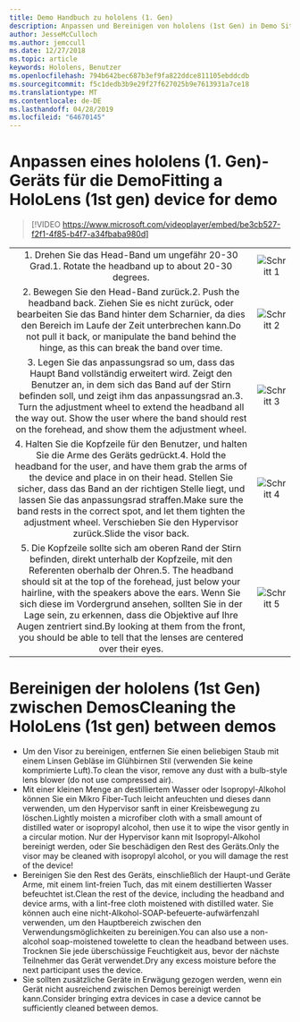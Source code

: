 ```yaml
---
title: Demo Handbuch zu hololens (1. Gen)
description: Anpassen und Bereinigen von hololens (1st Gen) in Demo Situationen
author: JesseMcCulloch
ms.author: jemccull
ms.date: 12/27/2018
ms.topic: article
keywords: Hololens, Benutzer
ms.openlocfilehash: 794b642bec687b3ef9fa822ddce811105ebddcdb
ms.sourcegitcommit: f5c1dedb3b9e29f27f627025b9e7613931a7ce18
ms.translationtype: MT
ms.contentlocale: de-DE
ms.lasthandoff: 04/28/2019
ms.locfileid: "64670145"
---
```

<H1><span data-ttu-id="19ed6-104">Anpassen eines hololens (1. Gen)-Geräts für die Demo</span><span class="sxs-lookup"><span data-stu-id="19ed6-104">Fitting a HoloLens (1st gen) device for demo</span></span> </H1>

> [!VIDEO https://www.microsoft.com/videoplayer/embed/be3cb527-f2f1-4f85-b4f7-a34fbaba980d]

|     |     |
|:---:|:---:|
|<span data-ttu-id="19ed6-105">1. Drehen Sie das Head-Band um ungefähr 20-30 Grad.</span><span class="sxs-lookup"><span data-stu-id="19ed6-105">1. Rotate the headband up to about 20-30 degrees.</span></span>|![Schritt 1](images/FitGuideStep1.png)|
|<span data-ttu-id="19ed6-107">2. Bewegen Sie den Head-Band zurück.</span><span class="sxs-lookup"><span data-stu-id="19ed6-107">2. Push the headband back.</span></span> <span data-ttu-id="19ed6-108">Ziehen Sie es nicht zurück, oder bearbeiten Sie das Band hinter dem Scharnier, da dies den Bereich im Laufe der Zeit unterbrechen kann.</span><span class="sxs-lookup"><span data-stu-id="19ed6-108">Do not pull it back, or manipulate the band behind the hinge, as this can break the band over time.</span></span>|![Schritt 2](images/FitGuideStep2.png)|
|<span data-ttu-id="19ed6-110">3. Legen Sie das anpassungsrad so um, dass das Haupt Band vollständig erweitert wird. Zeigt den Benutzer an, in dem sich das Band auf der Stirn befinden soll, und zeigt ihm das anpassungsrad an.</span><span class="sxs-lookup"><span data-stu-id="19ed6-110">3. Turn the adjustment wheel to extend the headband all the way out. Show the user where the band should rest on the forehead, and show them the adjustment wheel.</span></span>|![Schritt 3](images/FitGuideStep3.png)|
|<span data-ttu-id="19ed6-112">4. Halten Sie die Kopfzeile für den Benutzer, und halten Sie die Arme des Geräts gedrückt.</span><span class="sxs-lookup"><span data-stu-id="19ed6-112">4. Hold the headband for the user, and have them grab the arms of the device and place in on their head.</span></span> <span data-ttu-id="19ed6-113">Stellen Sie sicher, dass das Band an der richtigen Stelle liegt, und lassen Sie das anpassungsrad straffen.</span><span class="sxs-lookup"><span data-stu-id="19ed6-113">Make sure the band rests in the correct spot, and let them tighten the adjustment wheel.</span></span> <span data-ttu-id="19ed6-114">Verschieben Sie den Hypervisor zurück.</span><span class="sxs-lookup"><span data-stu-id="19ed6-114">Slide the visor back.</span></span>|![Schritt 4](images/FitGuideStep4.png)|
|<span data-ttu-id="19ed6-116">5. Die Kopfzeile sollte sich am oberen Rand der Stirn befinden, direkt unterhalb der Kopfzeile, mit den Referenten oberhalb der Ohren.</span><span class="sxs-lookup"><span data-stu-id="19ed6-116">5. The headband should sit at the top of the forehead, just below your hairline, with the speakers above the ears.</span></span> <span data-ttu-id="19ed6-117">Wenn Sie sich diese im Vordergrund ansehen, sollten Sie in der Lage sein, zu erkennen, dass die Objektive auf Ihre Augen zentriert sind.</span><span class="sxs-lookup"><span data-stu-id="19ed6-117">By looking at them from the front, you should be able to tell that the lenses are centered over their eyes.</span></span>|![Schritt 5](images/FitGuideSetep5.png)|


<H1><span data-ttu-id="19ed6-119">Bereinigen der hololens (1st Gen) zwischen Demos</span><span class="sxs-lookup"><span data-stu-id="19ed6-119">Cleaning the HoloLens (1st gen) between demos</span></span></H1>


- <span data-ttu-id="19ed6-120">Um den Visor zu bereinigen, entfernen Sie einen beliebigen Staub mit einem Linsen Gebläse im Glühbirnen Stil (verwenden Sie keine komprimierte Luft).</span><span class="sxs-lookup"><span data-stu-id="19ed6-120">To clean the visor, remove any dust with a bulb-style lens blower (do not use compressed air).</span></span>
- <span data-ttu-id="19ed6-121">Mit einer kleinen Menge an destilliertem Wasser oder Isopropyl-Alkohol können Sie ein Mikro Fiber-Tuch leicht anfeuchten und dieses dann verwenden, um den Hypervisor sanft in einer Kreisbewegung zu löschen.</span><span class="sxs-lookup"><span data-stu-id="19ed6-121">Lightly moisten a microfiber cloth with a small amount of distilled water or isopropyl alcohol, then use it to wipe the visor gently in a circular motion.</span></span> <span data-ttu-id="19ed6-122">Nur der Hypervisor kann mit Isopropyl-Alkohol bereinigt werden, oder Sie beschädigen den Rest des Geräts.</span><span class="sxs-lookup"><span data-stu-id="19ed6-122">Only the visor may be cleaned with isopropyl alcohol, or you will damage the rest of the device!</span></span>
- <span data-ttu-id="19ed6-123">Bereinigen Sie den Rest des Geräts, einschließlich der Haupt-und Geräte Arme, mit einem lint-freien Tuch, das mit einem destillierten Wasser befeuchtet ist.</span><span class="sxs-lookup"><span data-stu-id="19ed6-123">Clean the rest of the device, including the headband and device arms, with a lint-free cloth moistened with distilled water.</span></span> <span data-ttu-id="19ed6-124">Sie können auch eine nicht-Alkohol-SOAP-befeuerte-aufwärfenzahl verwenden, um den Hauptbereich zwischen den Verwendungsmöglichkeiten zu bereinigen.</span><span class="sxs-lookup"><span data-stu-id="19ed6-124">You can also use a non-alcohol soap-moistened towelette to clean the headband between uses.</span></span> <span data-ttu-id="19ed6-125">Trocknen Sie jede überschüssige Feuchtigkeit aus, bevor der nächste Teilnehmer das Gerät verwendet.</span><span class="sxs-lookup"><span data-stu-id="19ed6-125">Dry any excess moisture before the next participant uses the device.</span></span>
- <span data-ttu-id="19ed6-126">Sie sollten zusätzliche Geräte in Erwägung gezogen werden, wenn ein Gerät nicht ausreichend zwischen Demos bereinigt werden kann.</span><span class="sxs-lookup"><span data-stu-id="19ed6-126">Consider bringing extra devices in case a device cannot be sufficiently cleaned between demos.</span></span>
